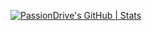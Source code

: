 [![PassionDrive's GitHub | Stats](https://stats.quine.sh/PassionDrive/github?theme=dark)](https://quine.sh?utm_source=widgets&utm_campaign=PassionDrive)

